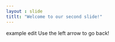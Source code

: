 ```yaml
---
layout : slide
titlt: "Welcome to our second slide!"
---
```

example edit
Use the left arrow to go back!

